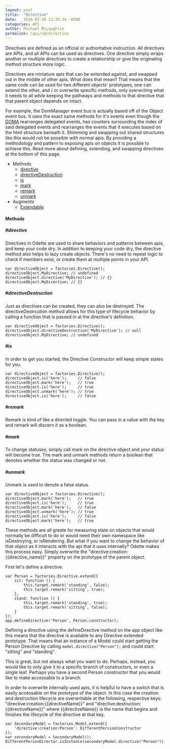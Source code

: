 ```yaml
---
layout: post
title:  "Directive"
date:   2016-03-20 12:35:34 -0500
categories: API
author: Michael McLaughlin
permalink: /api/v0/directive
---
```


<p>Directives are defined as an official or authoritative instruction. All directives are APIs, and all APIs can be used as directives. One directive simply wraps another or multiple directives to create a relationship or give the originating method structure more logic.</p>
<p>Directives are miniature apis that can be extended against, and swapped out in the middle of other apis. What does that mean? That means that the same code can be used for two different objects' prototypes, one can extend the other, and / or overwrite specific methods, only overwriting what it needs to all while keeping the pathways and methods to that directive that that parent object depends on intact.</p>
<p>For example, the DomManager event bus is actually based off of the Object event bus. It uses the exact same methods for it's events even though the <a href="doma">DOMA</a> rearranges delegated events, has counters surrounding the index of said delegated events and rearranges the events that it executes based on the html structure beneath it. Shimming and swapping out shared structures like this would not be possible with normal apis. By providing a methodology and pattern to exposing apis on objects it is possible to achieve this. Read more about defining, extending, and swapping directives at the bottom of this page.</p>

<ul class="list">
    <li class="left clear-left">
        <a>Methods</a>
        <ul class="list nested-list">
            <li class="left clear-left"><a href="#method_directive">directive</a></li>
            <li class="left clear-left"><a href="#method_directiveDestruction">directiveDestruction</a></li>
            <li class="left clear-left"><a href="#method_is">is</a></li>
            <li class="left clear-left"><a href="#method_mark">mark</a></li>
            <li class="left clear-left"><a href="#method_remark">remark</a></li>
            <li class="left clear-left"><a href="#method_unmark">unmark</a></li>
        </ul>
    </li>
    <li class="left clear-left">
        <a>Augments</a>
        <ul class="list nested-list">
            <li class="left clear-left"><a href="extendable">Extendable</a></li>
        </ul>
    </li>
</ul>
<h4 id="methods" class="title-headline">Methods</h4>
<div id="methods_directive">
    <h5 class="title-headline">#directive</h5>
    <p>Directives in Odette are used to share behaviors and patterns between apis, and keep your code dry. In addition to keeping your code dry, the directive method also helps to lazy create objects. There's no need to repeat logic to check if members exist, or create them at multiple points in your API.</p>
    <pre class="code code-section" is="code-snippet"><code class="language-javascript">var directiveObject = factories.Directive();
directiveObject.MyDirective; // undefined
directiveObject.directive('MyDirective'); // {}
directiveObject.MyDirective; // {}</code></pre>
</div>
<div id="methods_directiveDestruction">
    <h5 class="title-headline">#directiveDestruction</h5>
    <p>Just as directives can be created, they can also be destroyed. The directiveDestrcution method allows for this type of lifecycle behavior by calling a function that is passed in at the directive's definition.</p>
    <pre class="code code-section" is="code-snippet"><code class="language-javascript">var directiveObject = factories.Directive();
directiveObject.directiveDestruction('MyDirective'); // null
directiveObject.MyDirective; // undefined</code></pre>
</div>
<div id="methods_is">
    <h5 class="title-headline">#is</h5>
    <p>In order to get you started, the Directive Constructor will keep simple states for you.</p>
    <pre class="code code-section" is="code-snippet"><code class="language-javascript">var directiveObject = factories.Directive();
directiveObject.is('here');     // false
directiveObject.mark('here');   // true
directiveObject.is('here');     // true
directiveObject.unmark('here'); // true
directiveObject.is('here');     // false</code></pre>
</div>
<div id="methods_remark">
    <h5 class="title-headline">#remark</h5>
    <p>Remark is kind of like a directed toggle. You can pass in a value with the key and remark will discern it as a boolean.</p>
</div>
<div id="methods_mark">
    <h5 class="title-headline">#mark</h5>
    <p>To change statuses, simply call mark on the directive object and your status will become true. The mark and unmark methods return a boolean that denotes whether the status was changed or not.</p>
</div>
<div id="methods_unmark">
    <h5 class="title-headline">#unmark</h5>
    <p>Unmark is used to denote a false status.</p>
    <pre class="code code-section" is="code-snippet"><code class="language-javascript">var directiveObject = factories.Directive();
directiveObject.mark('here');   // true
directiveObject.is('here');     // true
directiveObject.mark('here');   // false
directiveObject.unmark('here'); // true
directiveObject.is('here');     // false
directiveObject.mark('here');   // true</code></pre>
</div>
<p>These methods are all greate for measuring state on objects that would normally be difficult to do or would need their own namespace like isDestroying, or isRendering. But what if you want to change the behavior of that object as it interacts with the api that it uses internally? Odette makes this process easy. Simply overwrite the "directive:creation:{{directive_name}}" property on the prototype of the parent object.</p>
<p>First let's define a directive.</p>
<pre class="code code-section" is="code-snippet"><code class="language-javascript">var Person = factories.Directive.extend({
    sit: function () {
        this.target.remark('standing', false);
        this.target.remark('sitting', true);
    },
    stand: function () {
        this.target.remark('standing', true);
        this.target.remark('sitting', false);
    }
});
app.defineDirective('Person', Person.constructor);</code></pre>
<p>Defining a directive using the defineDirective method on the app object like this means that the directive is available to any Directive extended prototype. That means that an instance of a Model could start getting the Person Directive by calling <code class="language-javascript">model.directive("Person");</code> and could start "sitting" and "standing".</p>
<p>This is great, but not always what you want to do. Perhaps, instead, you would like to only give it to a specific branch of constructors, or even a single leaf. Perhaps you have a second Person constructor that you would like to make accessable to a branch.</p>
<p>In order to overwrite internally used apis, it is helpful to have a switch that is easily accessable on the prototype of the object. In this case the creation and destruction lifecycle are overwritable at the following, respective keys: "directive:creation:{{directiveName}}" and "directive:destruction:{{directiveName}}" where {{directiveName}} is the name that begins and finishes the lifecycle of the directive at that key.</p>
<pre class="code code-section" is="code-snippet"><code class="language-javascript">var SecondaryModel = factories.Model.extend({
    'directive:creation:Person': DifferentPersionConstructor
});
var secondaryModel = SecondaryModel();
DifferentPersonDirector.isInstance(secondaryModel.directive("Person"));
</code></pre>
